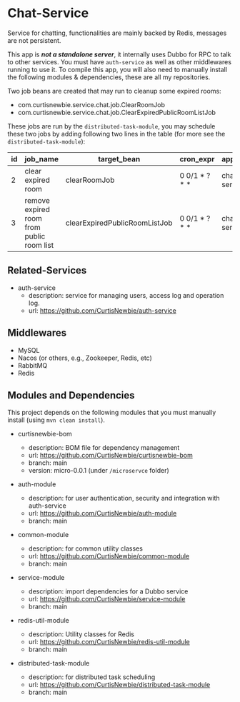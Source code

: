 # Chat-Service

Service for chatting, functionalities are mainly backed by Redis, messages are not persistent.

This app is ***not a standalone server***, it internally uses Dubbo for RPC to talk to other services. You must have `auth-service`  as well as other middlewares running to use it. To compile this app, you will also need to manually install the following modules & dependencies, these are all my repositories.

Two job beans are created that may run to cleanup some expired rooms:

- com.curtisnewbie.service.chat.job.ClearRoomJob
- com.curtisnewbie.service.chat.job.ClearExpiredPublicRoomListJob

These jobs are run by the `distributed-task-module`, you may schedule these two jobs by adding following two lines in the table (for more see the `distributed-task-module`):

|id |job_name      |target_bean |cron_expr    |app_group   |enabled|concurrent_enabled|
|---|--------------|------------|-------------|------------|-------|------------------|
|2  |clear expired room|clearRoomJob|0 0/1 * ? * *|chat-service|0      |0                 |
|3  |remove expired room from public room list|clearExpiredPublicRoomListJob|0 0/1 * ? * *|chat-service|0|0|                 

## Related-Services

- auth-service 
    - description: service for managing users, access log and operation log.
    - url: https://github.com/CurtisNewbie/auth-service

## Middlewares

- MySQL
- Nacos (or others, e.g., Zookeeper, Redis, etc)
- RabbitMQ
- Redis

## Modules and Dependencies

This project depends on the following modules that you must manually install (using `mvn clean install`).

- curtisnewbie-bom
    - description: BOM file for dependency management
    - url: https://github.com/CurtisNewbie/curtisnewbie-bom
    - branch: main
    - version: micro-0.0.1 (under `/microservce` folder)

- auth-module
    - description: for user authentication, security and integration with auth-service
    - url: https://github.com/CurtisNewbie/auth-module
    - branch: main 

- common-module
    - description: for common utility classes 
    - url: https://github.com/CurtisNewbie/common-module
    - branch: main

- service-module
    - description: import dependencies for a Dubbo service
    - url: https://github.com/CurtisNewbie/service-module
    - branch: main

- redis-util-module
    - description: Utility classes for Redis
    - url: https://github.com/CurtisNewbie/redis-util-module
    - branch: main

- distributed-task-module
    - description: for distributed task scheduling
    - url: https://github.com/CurtisNewbie/distributed-task-module
    - branch: main